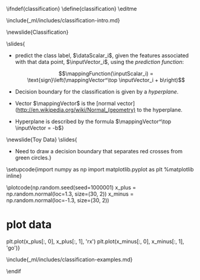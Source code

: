 \ifndef{classification}
\define{classification}
\editme

\include{_ml/includes/classification-intro.md}

\newslide{Classification}

\slides{
* predict the class label, $\dataScalar_i$, given the features associated with that data point, $\inputVector_i$, using the *prediction function*: 

    $$\mappingFunction(\inputScalar_i) = \text{sign}\left(\mappingVector^\top \inputVector_i + b\right)$$

* Decision boundary for the classification is given by a *hyperplane*. 
* Vector $\mappingVector$ is the [normal vector](http://en.wikipedia.org/wiki/Normal_(geometry) to the hyperplane.
* Hyperplane is described by the formula $\mappingVector^\top \inputVector = -b$}

\newslide{Toy Data}
\slides{
- Need to draw a decision boundary that separates red crosses from green circles.}

\setupcode{import numpy as np
import matplotlib.pyplot as plt
%matplotlib inline}

\plotcode{np.random.seed(seed=1000001)
x_plus = np.random.normal(loc=1.3, size=(30, 2))
x_minus = np.random.normal(loc=-1.3, size=(30, 2))

# plot data
plt.plot(x_plus[:, 0], x_plus[:, 1], 'rx')
plt.plot(x_minus[:, 0], x_minus[:, 1], 'go')}

\include{_ml/includes/classification-examples.md}

\endif

